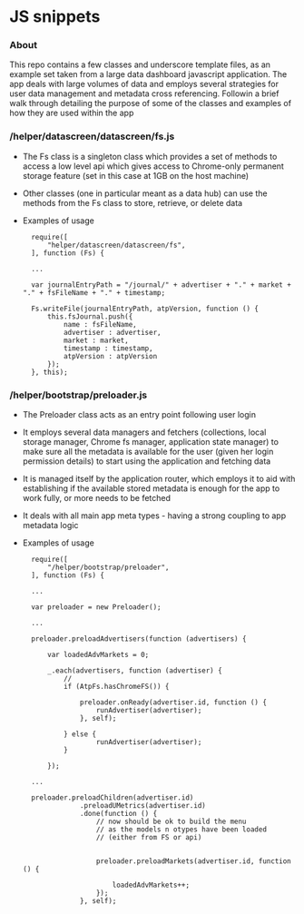# JS snippets

### About
This repo contains a few classes and underscore template files, as an example set taken from a large data dashboard javascript application.
The app deals with large volumes of data and employs several strategies for user data management and metadata cross referencing.
Followin a brief walk through detailing the purpose of some of the classes and examples of how they are used within the app
### /helper/datascreen/datascreen/fs.js
* The Fs class is a singleton class which provides a set of methods to access a low level api which gives access to Chrome-only permanent storage feature (set in this case at 1GB on the host machine)
* Other classes (one in particular meant as a data hub) can use the methods from the Fs class to store, retrieve, or delete data
* Examples of usage

    	require([
      		"helper/datascreen/datascreen/fs",
    	], function (Fs) {
    	
    	...
    
    	var journalEntryPath = "/journal/" + advertiser + "." + market + "." + fsFileName + "." + timestamp;

    	Fs.writeFile(journalEntryPath, atpVersion, function () {
      		this.fsJournal.push({
        		name : fsFileName,
        		advertiser : advertiser,
        		market : market,
        		timestamp : timestamp,
        		atpVersion : atpVersion
      		});
    	}, this);
    	
### /helper/bootstrap/preloader.js
* The Preloader class acts as an entry point following user login
* It employs several data managers and fetchers (collections, local storage manager, Chrome fs manager, application state manager) to make sure all the metadata is available for the user (given her login permission details) to start using the application and fetching data
* It is managed itself by the application router, which employs it to aid with establishing if the available stored metadata is enough for the app to work fully, or more needs to be fetched
* It deals with all main app meta types - having a strong coupling to app metadata logic
* Examples of usage
		
		require([
      		"/helper/bootstrap/preloader",
    	], function (Fs) {
    	
    	...
    	
		var preloader = new Preloader();
		
		...
		
		preloader.preloadAdvertisers(function (advertisers) {

			var loadedAdvMarkets = 0;

			_.each(advertisers, function (advertiser) {
				//
				if (AtpFs.hasChromeFS()) {
				
					preloader.onReady(advertiser.id, function () {
						runAdvertiser(advertiser);
					}, self);
						
				} else {
						runAdvertiser(advertiser);
				}

			});
				
		...
		
		preloader.preloadChildren(advertiser.id)
					.preloadUMetrics(advertiser.id)
					.done(function () {
						// now should be ok to build the menu
						// as the models n otypes have been loaded
						// (either from FS or api)
								

						preloader.preloadMarkets(advertiser.id, function () {

							loadedAdvMarkets++;
						});
					}, self);